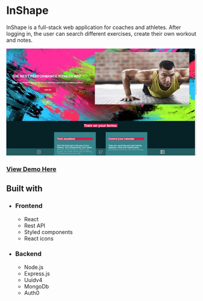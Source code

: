 # InShape

InShape is a full-stack web application for coaches and athletes. After logging in, the user can search different exercises, create their own workout and notes. 

<img src="./Picture2.jpg" alt="Image" width="auto">

 <h3>
    <a href="https://youtu.be/xlalhPPA1Zw">View Demo Here</a>
  </h3>
  
  
  
## Built with
- ### Frontend
    - React
    - Rest API
    - Styled components
    - React icons
 
- ### Backend
    - Node.js
    - Express.js
    - Uuidv4
    - MongoDb
    - Auth0
